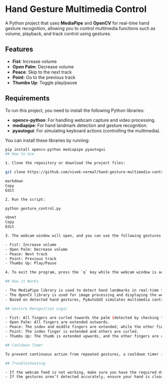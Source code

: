 # Hand Gesture Multimedia Control

A Python project that uses **MediaPipe** and **OpenCV** for real-time hand gesture recognition, allowing you to control multimedia functions such as volume, playback, and track control using gestures.

## Features

- **Fist**: Increase volume
- **Open Palm**: Decrease volume
- **Peace**: Skip to the next track
- **Point**: Go to the previous track
- **Thumbs Up**: Toggle play/pause

## Requirements

To run this project, you need to install the following Python libraries:

- **opencv-python**: For handling webcam capture and video processing.
- **mediapipe**: For hand landmark detection and gesture recognition.
- **pyautogui**: For simulating keyboard actions (controlling the multimedia).
  
You can install these libraries by running:

```bash
pip install opencv-python mediapipe pyautogui
## How to Use

1. Clone the repository or download the project files:

git clone https://github.com/vivek-verma7/hand-gesture-multimedia-control.git

markdown
Copy
Edit

2. Run the script:

python gesture_control.py

vbnet
Copy
Edit

3. The webcam window will open, and you can use the following gestures to control multimedia:

- Fist: Increase volume  
- Open Palm: Decrease volume  
- Peace: Next track  
- Point: Previous track  
- Thumbs Up: Play/Pause  

4. To exit the program, press the `q` key while the webcam window is active.

## How it Works

- The MediaPipe library is used to detect hand landmarks in real-time through the webcam feed.  
- The OpenCV library is used for image processing and displaying the webcam feed.  
- Based on detected hand gestures, PyAutoGUI simulates multimedia control actions like increasing/decreasing the volume and skipping tracks.

## Gesture Recognition Logic

- Fist: All fingers are curled towards the palm (detected by checking the relative positions of fingers and wrist).  
- Open Palm: All fingers are extended outwards.  
- Peace: The index and middle fingers are extended, while the other fingers are curled.  
- Point: The index finger is extended and others are curled.  
- Thumbs Up: The thumb is extended upwards, and the other fingers are curled.

## Cooldown Timer

To prevent continuous action from repeated gestures, a cooldown timer is set to 5 seconds. This ensures that gestures like volume control and track skipping are only triggered once every few seconds.

## Troubleshooting

- If the webcam feed is not working, make sure you have the required drivers and a functioning camera.  
- If the gestures aren’t detected accurately, ensure your hand is clearly visible and well-lit in the fra
